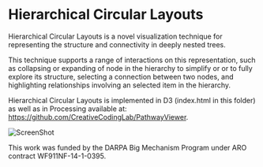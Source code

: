 Hierarchical Circular Layouts
=============
Hierarchical Circular Layouts is a novel visualization technique for representing the structure and connectivity in deeply nested trees. 

This technique supports a range of interactions on this representation, such as collapsing or expanding of node in the hierarchy to simplify or or to fully explore its structure, selecting a connection between two nodes, and highlighting relationships involving an selected item in the hierarchy.

Hierarchical Circular Layouts is implemented in D3 (index.html in this folder) as well as in Processing available at: https://github.com/CreativeCodingLab/PathwayViewer.

![ScreenShot](http://www.cs.uic.edu/~tdang/HCL/TeaserHCL.png)

This work was funded by the DARPA Big Mechanism Program under ARO contract WF911NF-14-1-0395.










